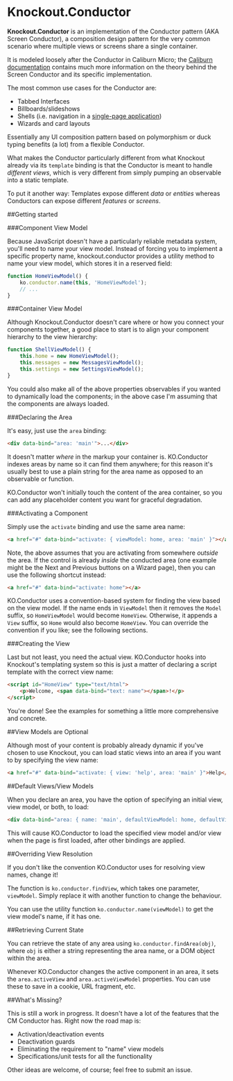 Knockout.Conductor
==================

**Knockout.Conductor** is an implementation of the Conductor pattern (AKA Screen Conductor), a composition design pattern for the very common scenario where multiple views or screens share a single container.

It is modeled loosely after the Conductor in Caliburn Micro; the [Caliburn documentation](http://caliburnmicro.codeplex.com/wikipage?title=Screens,%20Conductors%20and%20Composition) contains much more information on the theory behind the Screen Conductor and its specific implementation.

The most common use cases for the Conductor are:

* Tabbed Interfaces
* Billboards/slideshows
* Shells (i.e. navigation in a [single-page application](http://en.wikipedia.org/wiki/Single-page_application))
* Wizards and card layouts

Essentially any UI composition pattern based on polymorphism or duck typing benefits (a lot) from a flexible Conductor.

What makes the Conductor particularly different from what Knockout already via its `template` binding is that the Conductor is meant to handle *different views*, which is very different from simply pumping an observable into a static template.

To put it another way: Templates expose different *data* or *entities* whereas Conductors can expose different *features* or *screens*.

##Getting started

###Component View Model

Because JavaScript doesn't have a particularly reliable metadata system, you'll need to name your view model. Instead of forcing you to implement a specific property name, knockout.conductor provides a utility method to name your view model, which stores it in a reserved field:

```javascript
function HomeViewModel() {
    ko.conductor.name(this, 'HomeViewModel');
    // ...
}
```

###Container View Model

Although Knockout.Conductor doesn't care where or how you connect your components together, a good place to start is to align your component hierarchy to the view hierarchy:

```javascript
function ShellViewModel() {
	this.home = new HomeViewModel();
	this.messages = new MessagesViewModel();
	this.settings = new SettingsViewModel();
}
```

You could also make all of the above properties observables if you wanted to dynamically load the components; in the above case I'm assuming that the components are always loaded.

###Declaring the Area

It's easy, just use the `area` binding:

```html
<div data-bind="area: 'main'">...</div>
```

It doesn't matter *where* in the markup your container is. KO.Conductor indexes areas by name so it can find them anywhere; for this reason it's usually best to use a plain string for the area name as opposed to an observable or function.

KO.Conductor won't initially touch the content of the area container, so you can add any placeholder content you want for graceful degradation.

###Activating a Component

Simply use the `activate` binding and use the same area name:

```html
<a href="#" data-bind="activate: { viewModel: home, area: 'main' }"></a>
```

Note, the above assumes that you are activating from somewhere *outside* the area. If the control is already *inside* the conducted area (one example might be the Next and Previous buttons on a Wizard page), then you can use the following shortcut instead:

```html
<a href="#" data-bind="activate: home"></a>
```

KO.Conductor uses a convention-based system for finding the view based on the view model. If the name ends in `ViewModel` then it removes the `Model` suffix, so `HomeViewModel` would become `HomeView`. Otherwise, it appends a `View` suffix, so `Home` would also become `HomeView`. You can override the convention if you like; see the following sections.

###Creating the View

Last but not least, you need the actual view. KO.Conductor hooks into Knockout's templating system so this is just a matter of declaring a script template with the correct view name:

```html
<script id="HomeView" type="text/html">
    <p>Welcome, <span data-bind="text: name"></span>!</p>
</script>
```

You're done! See the examples for something a little more comprehensive and concrete.

##View Models are Optional

Although most of your content is probably already dynamic if you've chosen to use Knockout, you can load static views into an area if you want to by specifying the view name:

```html
<a href="#" data-bind="activate: { view: 'help', area: 'main' }">Help</a>
```

##Default Views/View Models

When you declare an area, you have the option of specifying an initial view, view model, or both, to load:

```html
<div data-bind="area: { name: 'main', defaultViewModel: home, defaultView: 'HomeView'">...</div>
```

This will cause KO.Conductor to load the specified view model and/or view when the page is first loaded, after other bindings are applied.

##Overriding View Resolution

If you don't like the convention KO.Conductor uses for resolving view names, change it!

The function is `ko.conductor.findView`, which takes one parameter, `viewModel`. Simply replace it with another function to change the behaviour.

You can use the utility function `ko.conductor.name(viewModel)` to get the view model's name, if it has one.

##Retrieving Current State

You can retrieve the state of any area using `ko.conductor.findArea(obj)`, where `obj` is either a string representing the area name, or a DOM object within the area.

Whenever KO.Conductor changes the active component in an area, it sets the `area.activeView` and `area.activeViewModel` properties. You can use these to save in a cookie, URL fragment, etc.

##What's Missing?

This is still a work in progress. It doesn't have a lot of the features that the CM Conductor has. Right now the road map is:

* Activation/deactivation events
* Deactivation guards
* Eliminating the requirement to "name" view models
* Specifications/unit tests for all the functionality

Other ideas are welcome, of course; feel free to submit an issue.
